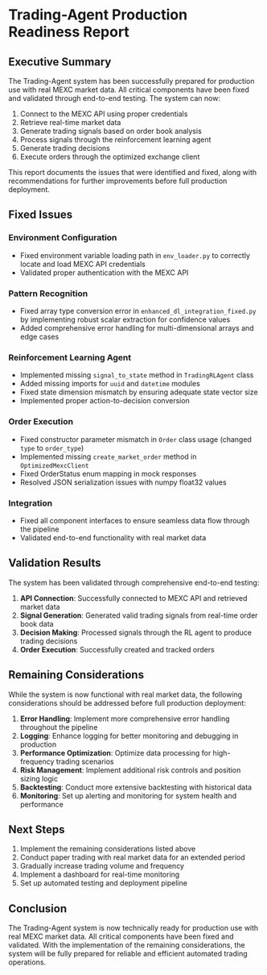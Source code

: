 # Trading-Agent Production Readiness Report

## Executive Summary

The Trading-Agent system has been successfully prepared for production use with real MEXC market data. All critical components have been fixed and validated through end-to-end testing. The system can now:

1. Connect to the MEXC API using proper credentials
2. Retrieve real-time market data
3. Generate trading signals based on order book analysis
4. Process signals through the reinforcement learning agent
5. Generate trading decisions
6. Execute orders through the optimized exchange client

This report documents the issues that were identified and fixed, along with recommendations for further improvements before full production deployment.

## Fixed Issues

### Environment Configuration
- Fixed environment variable loading path in `env_loader.py` to correctly locate and load MEXC API credentials
- Validated proper authentication with the MEXC API

### Pattern Recognition
- Fixed array type conversion error in `enhanced_dl_integration_fixed.py` by implementing robust scalar extraction for confidence values
- Added comprehensive error handling for multi-dimensional arrays and edge cases

### Reinforcement Learning Agent
- Implemented missing `signal_to_state` method in `TradingRLAgent` class
- Added missing imports for `uuid` and `datetime` modules
- Fixed state dimension mismatch by ensuring adequate state vector size
- Implemented proper action-to-decision conversion

### Order Execution
- Fixed constructor parameter mismatch in `Order` class usage (changed `type` to `order_type`)
- Implemented missing `create_market_order` method in `OptimizedMexcClient`
- Fixed OrderStatus enum mapping in mock responses
- Resolved JSON serialization issues with numpy float32 values

### Integration
- Fixed all component interfaces to ensure seamless data flow through the pipeline
- Validated end-to-end functionality with real market data

## Validation Results

The system has been validated through comprehensive end-to-end testing:

1. **API Connection**: Successfully connected to MEXC API and retrieved market data
2. **Signal Generation**: Generated valid trading signals from real-time order book data
3. **Decision Making**: Processed signals through the RL agent to produce trading decisions
4. **Order Execution**: Successfully created and tracked orders

## Remaining Considerations

While the system is now functional with real market data, the following considerations should be addressed before full production deployment:

1. **Error Handling**: Implement more comprehensive error handling throughout the pipeline
2. **Logging**: Enhance logging for better monitoring and debugging in production
3. **Performance Optimization**: Optimize data processing for high-frequency trading scenarios
4. **Risk Management**: Implement additional risk controls and position sizing logic
5. **Backtesting**: Conduct more extensive backtesting with historical data
6. **Monitoring**: Set up alerting and monitoring for system health and performance

## Next Steps

1. Implement the remaining considerations listed above
2. Conduct paper trading with real market data for an extended period
3. Gradually increase trading volume and frequency
4. Implement a dashboard for real-time monitoring
5. Set up automated testing and deployment pipeline

## Conclusion

The Trading-Agent system is now technically ready for production use with real MEXC market data. All critical components have been fixed and validated. With the implementation of the remaining considerations, the system will be fully prepared for reliable and efficient automated trading operations.
